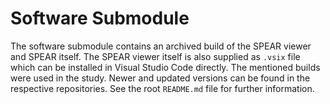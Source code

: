 # Software Submodule

The software submodule contains an archived build of the SPEAR viewer and SPEAR itself. The SPEAR viewer itself is also supplied as `.vsix` file which can be installed in Visual Studio Code directly. The mentioned builds were used in the study. Newer and updated versions can be found in the respective repositories. See the root `README.md` file for further information.